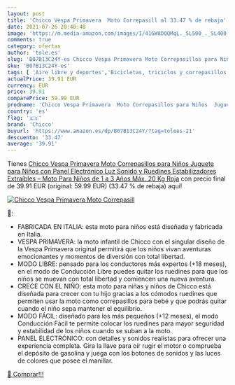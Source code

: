 ```yaml
---
layout: post
title: 'Chicco Vespa Primavera  Moto Correpasill al 33.47 % de rebaja'
date: 2021-07-26 20:40:48
image: 'https://m.media-amazon.com/images/I/41GW8DQQMqL._SL500_._SL400_.jpg'
comments: true
category: ofertas
author: 'tole.es'
slug: 'B07B13C24Y-es Chicco Vespa Primavera Moto Correpasillos para Niños...'
sku: 'B07B13C24Y-es'
tags: [ 'Aire libre y deportes','Bicicletas, triciclos y correpasillos','Juguetes','Juguetes y juegos','chicco', ]
actualPrice: 39.91 EUR
currency: EUR
price: 39.91
comparePrice: 59.99 EUR
prodname: 'Chicco Vespa Primavera  Moto Correpasillos para Niños  Juguete para Niños con Panel Electrónico  Luz  Sonido y Ruedines Estabilizadores Extraíbles – Moto Para Niños de 1 a 3 Años  Máx. 20 Kg  Roja'
country: 'es'
flag: '🇪🇸'
brand: 'Chicco'
buyurl: 'https://www.amazon.es/dp/B07B13C24Y/?tag=tolees-21'
descuento: '33.47'
average: '39.91'
---
```


Tienes [Chicco Vespa Primavera  Moto Correpasillos para Niños  Juguete para Niños con Panel Electrónico  Luz  Sonido y Ruedines Estabilizadores Extraíbles – Moto Para Niños de 1 a 3 Años  Máx. 20 Kg  Roja](https://www.amazon.es/dp/B07B13C24Y/?tag=tolees-21) con precio final de  39.91 EUR (original: 59.99 EUR) (33.47 %  de rebaja) aqui!

[![Chicco Vespa Primavera  Moto Correpasill](https://m.media-amazon.com/images/I/41GW8DQQMqL._SL500_._SL400_.jpg)](https://www.amazon.es/dp/B07B13C24Y/?tag=tolees-21)

🔎:

- FABRICADA EN ITALIA: esta moto para niños está diseñada y fabricada en Italia.
- VESPA PRIMAVERA: la moto infantil de Chicco con el singular diseño de la Vespa Primavera original permitirá que los niños vivan aventuras emocionantes y momentos de diversión con total libertad.
- MODO LIBRE: pensado para los conductores más expertos (+18 meses), en el modo de Conducción Libre puedes quitar los ruedines para que los niños se muevan con total libertad y comiencen una nueva aventura.
- CRECE CON EL NIÑO: esta moto para niñas y niños de Chicco está diseñada para crecer con tu hijo gracias a los cómodos ruedines que permiten usar la moto como correpasillos para bebé y que podrás quitar cuando el niño sepa mantener el equilibrio.
- MODO FÁCIL: diseñado para los más pequeños (+12 meses), el modo Conducción Fácil te permite colocar los ruedines para mayor seguridad y estabilidad de los niños cuando se suban a la moto.
- PANEL ELECTRÓNICO: con detalles y sonidos realistas para ofrecer una experiencia completa. Gira la llave para oír rugir el motor o comprueba el depósito de gasolina y juega con los botones de sonidos y las luces de colores que posee el manillar.

[🛒 Comprar!!!](https://www.amazon.es/dp/B07B13C24Y/?tag=tolees-21)
